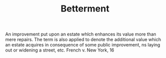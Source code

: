 ---
title: Betterment
letter: B
permalink: "/definitions/betterment.html"
body: An improvement put upon an estate whlch enhances its value more than mere repairs.
  The term is also applied to denote the additional value which an estate acquires
  in consequence of some public improvement, ns laying out or widening a street, etc.
  French v. New York, 16
published_at: '2018-07-07'
source: Black's Law Dictionary
layout: post
---
